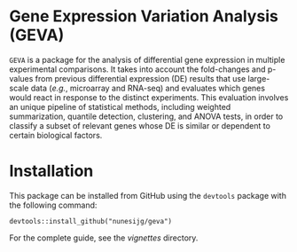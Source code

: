 # Gene Expression Variation Analysis (GEVA)

`GEVA` is a package for the analysis of differential gene expression in multiple experimental comparisons. It takes into account the fold-changes and p-values from previous differential expression (DE) results that use large-scale data (*e.g.*, microarray and RNA-seq) and evaluates which genes would react in response to the distinct experiments. This evaluation involves an unique pipeline of statistical methods, including weighted summarization, quantile detection, clustering, and ANOVA tests, in order to classify a subset of relevant genes whose DE is similar or dependent to certain biological factors.

# Installation

This package can be installed from GitHub using the `devtools` package with the following command:

    devtools::install_github("nunesijg/geva")

For the complete guide, see the *vignettes* directory.